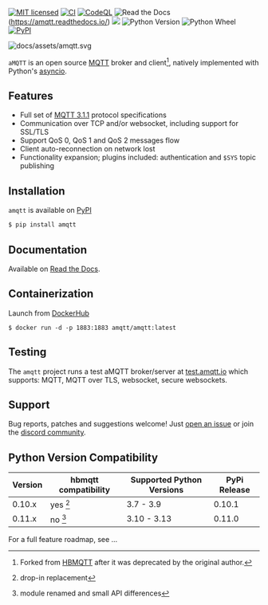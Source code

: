 [![MIT licensed](https://img.shields.io/github/license/Yakifo/amqtt?style=plastic)](https://amqtt.readthedocs.io/en/latest/)
[![CI](https://github.com/Yakifo/amqtt/actions/workflows/ci.yml/badge.svg?branch=rc)](https://github.com/Yakifo/amqtt/actions/workflows/ci.yml)
[![CodeQL](https://github.com/Yakifo/amqtt/actions/workflows/codeql-analysis.yml/badge.svg)](https://github.com/Yakifo/amqtt/actions/workflows/codeql-analysis.yml)
![Read the Docs](https://img.shields.io/readthedocs/amqtt/v0.11.0?style=plastic&logo=readthedocs)(https://amqtt.readthedocs.io/)
[![](https://dcbadge.limes.pink/api/server/https://discord.gg/S3sP6dDaF3?style=plastic)](https://discord.gg/S3sP6dDaF3)
![Python Version](https://img.shields.io/pypi/pyversions/amqtt?style=plastic&logo=python&logoColor=yellow)
![Python Wheel](https://img.shields.io/pypi/wheel/amqtt?style=plastic)
[![PyPI](https://img.shields.io/pypi/v/amqtt?style=plastic&logo=python&logoColor=yellow)](https://pypi.org/project/amqtt/)

![docs/assets/amqtt.svg](https://raw.githubusercontent.com/Yakifo/amqtt/refs/tags/v0.11.0/docs/assets/amqtt.svg)

`aMQTT` is an open source [MQTT](http://www.mqtt.org) broker and client[^1], natively implemented with Python's [asyncio](https://docs.python.org/3/library/asyncio.html).

## Features

- Full set of [MQTT 3.1.1](http://docs.oasis-open.org/mqtt/mqtt/v3.1.1/os/mqtt-v3.1.1-os.html) protocol specifications
- Communication over TCP and/or websocket, including support for SSL/TLS
- Support QoS 0, QoS 1 and QoS 2 messages flow
- Client auto-reconnection on network lost
- Functionality expansion; plugins included: authentication and `$SYS` topic publishing

## Installation

`amqtt` is available on [PyPI](https://pypi.python.org/pypi/amqtt)

```bash
$ pip install amqtt
```

## Documentation

Available on [Read the Docs](http://amqtt.readthedocs.org/).

## Containerization

Launch from [DockerHub](https://hub.docker.com/repositories/amqtt)

```shell
$ docker run -d -p 1883:1883 amqtt/amqtt:latest
```

## Testing

The `amqtt` project runs a test aMQTT broker/server at [test.amqtt.io](https://test.amqtt.io) which supports: MQTT, MQTT over TLS, websocket, secure websockets.


## Support

Bug reports, patches and suggestions welcome! Just [open an issue](https://github.com/Yakifo/amqtt/issues/new) or join the [discord community](https://discord.gg/S3sP6dDaF3).

## Python Version Compatibility

| Version | hbmqtt compatibility | Supported Python Versions | PyPi Release |
| ------- | -------------------- | ------------------------- | ------------ |
| 0.10.x  | yes [^2]             | 3.7 - 3.9                 | 0.10.1       |
| 0.11.x  | no [^3]              | 3.10 - 3.13               | 0.11.0       |

For a full feature roadmap, see ...

[^1]: Forked from [HBMQTT](https://github.com/beerfactory/hbmqtt) after it was deprecated by the original author.
[^2]: drop-in replacement
[^3]: module renamed and small API differences
